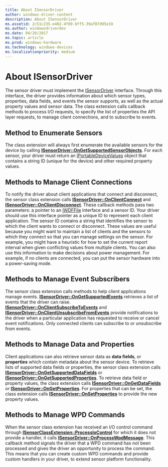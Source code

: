```yaml
---
title: About ISensorDriver
author: windows-driver-content
description: About ISensorDriver
ms.assetid: 2c51c235-e402-4f89-bff5-39af87d95e19
ms.author: windowsdriverdev
ms.date: 04/20/2017
ms.topic: article
ms.prod: windows-hardware
ms.technology: windows-devices
ms.localizationpriority: medium
---
```


# About ISensorDriver


The sensor driver must implement the [ISensorDriver](https://docs.microsoft.com/en-us/windows-hardware/drivers/ddi/content/sensorsclassextension/nn-sensorsclassextension-isensordriver) interface. Through this interface, the driver provides information about which sensor types, properties, data fields, and events the sensor supports, as well as the actual property values and sensor data. The class extension calls callback methods to process I/O requests, to specify the list of properties the API layer requests, to manage client connections, and to subscribe to events.

## Method to Enumerate Sensors

The class extension will always first enumerate the available sensors for the device by calling [**ISensorDriver::OnGetSupportedSensorObjects**](https://docs.microsoft.com/en-us/windows-hardware/drivers/ddi/content/sensorsclassextension/nf-sensorsclassextension-isensordriver-ongetsupportedsensorobjects). For each sensor, your driver must return an [IPortableDeviceValues](http://go.microsoft.com/fwlink/p/?linkid=131486) object that contains a string ID (unique for the device) and other required property values.

## Methods to Manage Client Connections

To notify the driver about client applications that connect and disconnect, the sensor class extension calls [**ISensorDriver::OnClientConnect**](https://docs.microsoft.com/en-us/windows-hardware/drivers/ddi/content/sensorsclassextension/nf-sensorsclassextension-isensordriver-onclientconnect) and [**ISensorDriver::OnClientDisconnect**](https://docs.microsoft.com/en-us/windows-hardware/drivers/ddi/content/sensorsclassextension/nf-sensorsclassextension-isensordriver-onclientdisconnect). These callback methods pass two parameters: a pointer to an [IWDFFile](https://docs.microsoft.com/en-us/windows-hardware/drivers/ddi/content/wudfddi/nn-wudfddi-iwdffile) interface and a sensor ID. Your driver should use this interface pointer as a unique ID to represent each client application. The sensor ID contains a string that identifies the sensor to which the client wants to connect or disconnect. These values are useful because you might want to maintain a list of clients and the sensors to which they connect so that you can manage settings on the sensor. For example, you might have a heuristic for how to set the current report interval when given conflicting values from multiple clients. You can also use this information to make decisions about power management. For example, if no clients are connected, you can put the sensor hardware into a power-saving mode.

## Methods to Manage Event Subscribers

The sensor class extension calls methods to help client applications manage events. [**ISensorDriver::OnGetSupportedEvents**](https://docs.microsoft.com/en-us/windows-hardware/drivers/ddi/content/sensorsclassextension/nf-sensorsclassextension-isensordriver-ongetsupportedevents) retrieves a list of events that the driver can raise. [**ISensorDriver::OnClientSubscribeToEvents**](https://docs.microsoft.com/en-us/windows-hardware/drivers/ddi/content/sensorsclassextension/nf-sensorsclassextension-isensordriver-onclientsubscribetoevents) and [**ISensorDriver::OnClientUnsubscribeFromEvents**](https://docs.microsoft.com/en-us/windows-hardware/drivers/ddi/content/sensorsclassextension/nf-sensorsclassextension-isensordriver-onclientunsubscribefromevents) provide notifications to the driver when a particular application has requested to receive or cancel event notifications. Only connected clients can subscribe to or unsubscribe from events.

## Methods to Manage Data and Properties

Client applications can also retrieve sensor data as **data fields**, or **properties** which contain metadata about the sensor device. To retrieve lists of supported data fields or properties, the sensor class extension calls [**ISensorDriver::OnGetSupportedDataFields**](https://docs.microsoft.com/en-us/windows-hardware/drivers/ddi/content/sensorsclassextension/nf-sensorsclassextension-isensordriver-ongetsupporteddatafields) or [**ISensorDriver::OnGetSupportedProperties**](https://docs.microsoft.com/en-us/windows-hardware/drivers/ddi/content/sensorsclassextension/nf-sensorsclassextension-isensordriver-ongetsupportedproperties). To retrieve data field or property values, the class extension calls [**ISensorDriver::OnGetDataFields**](https://docs.microsoft.com/en-us/windows-hardware/drivers/ddi/content/sensorsclassextension/nf-sensorsclassextension-isensordriver-ongetdatafields) or [**ISensorDriver::OnGetProperties**](https://docs.microsoft.com/en-us/windows-hardware/drivers/ddi/content/sensorsclassextension/nf-sensorsclassextension-isensordriver-ongetproperties). For properties that can be set, the class extension calls [**ISensorDriver::OnSetProperties**](https://docs.microsoft.com/en-us/windows-hardware/drivers/ddi/content/sensorsclassextension/nf-sensorsclassextension-isensordriver-onsetproperties) to provide the new property values.

## Methods to Manage WPD Commands

When the sensor class extension has received an I/O control command through [**ISensorClassExtension::ProcessIoControl**](https://docs.microsoft.com/en-us/windows-hardware/drivers/ddi/content/sensorsclassextension/nf-sensorsclassextension-isensorclassextension-processiocontrol) for which it does not provide a handler, it calls [**ISensorDriver::OnProcessWpdMessage**](https://docs.microsoft.com/en-us/windows-hardware/drivers/ddi/content/sensorsclassextension/nf-sensorsclassextension-isensordriver-onprocesswpdmessage). This callback method signals the driver that a WPD command has not been processed and gives the driver an opportunity to process the command. This means that you can create custom WPD commands and provide custom handlers in your driver, to extend sensor platform functionality.

 

 




